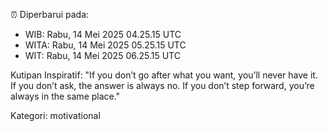⏰ Diperbarui pada:
- WIB: Rabu, 14 Mei 2025 04.25.15 UTC
- WITA: Rabu, 14 Mei 2025 05.25.15 UTC
- WIT: Rabu, 14 Mei 2025 06.25.15 UTC

Kutipan Inspiratif:
"If you don’t go after what you want, you’ll never have it. If you don’t ask, the answer is always no. If you don’t step forward, you’re always in the same place."


Kategori: motivational

